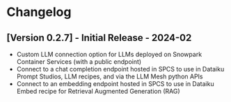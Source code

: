 # Changelog

## [Version 0.2.7] - Initial Release - 2024-02

* Custom LLM connection option for LLMs deployed on Snowpark Container Services (with a public endpoint)
* Connect to a chat completion endpoint hosted in SPCS to use in Dataiku Prompt Studios, LLM recipes, and via the LLM Mesh python APIs
* Connect to an embedding endpoint hosted in SPCS to use in Dataiku Embed recipe for Retrieval Augmented Generation (RAG)